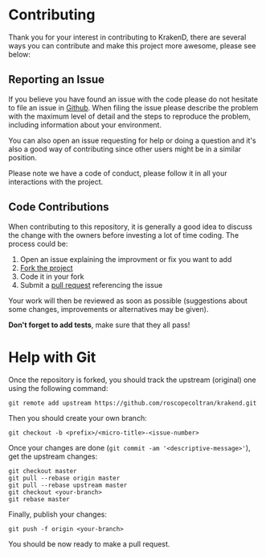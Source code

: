 # Contributing

Thank you for your interest in contributing to KrakenD, there are several ways
you can contribute and make this project more awesome, please see below:

## Reporting an Issue

If you believe you have found an issue with the code please do not hesitate to file an issue in [Github](https://github.com/roscopecoltran/krakend/issues). When
filing the issue please describe the problem with the maximum level of detail
and the steps to reproduce the problem, including information about your
environment.

You can also open an issue requesting for help or doing a question and it's
also a good way of contributing since other users might be in a similar
position.

Please note we have a code of conduct, please follow it in all your interactions with the project.

## Code Contributions

When contributing to this repository, it is generally a good idea to discuss
the change with the owners before investing a lot of time coding. The process
could be:

1. Open an issue explaining the improvment or fix you want to add
2. [Fork the project](https://github.com/roscopecoltran/krakend/fork_select)
3. Code it in your fork
4. Submit a [pull request](https://help.github.com/articles/creating-a-pull-request) referencing the issue


Your work will then be reviewed as soon as possible (suggestions about some
changes, improvements or alternatives may be given).

**Don't forget to add tests**, make sure that they all pass!

# Help with Git

Once the repository is forked, you should track the upstream (original) one
using the following command:

    git remote add upstream https://github.com/roscopecoltran/krakend.git

Then you should create your own branch:

    git checkout -b <prefix>/<micro-title>-<issue-number>

Once your changes are done (`git commit -am '<descriptive-message>'`), get the
upstream changes:

    git checkout master
    git pull --rebase origin master
    git pull --rebase upstream master
    git checkout <your-branch>
    git rebase master

Finally, publish your changes:

    git push -f origin <your-branch>

You should be now ready to make a pull request.

